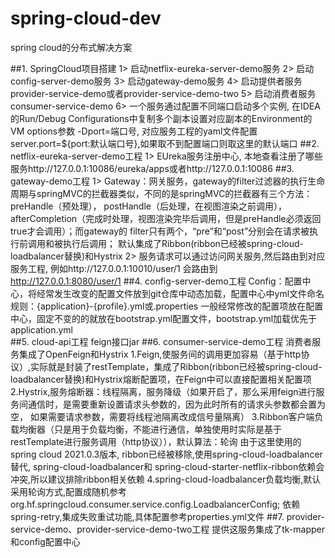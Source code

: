 # spring-cloud-dev
spring cloud的分布式解决方案

##1. SpringCloud项目搭建
    1> 启动netflix-eureka-server-demo服务
    2> 启动config-server-demo服务
    3> 启动gateway-demo服务
    4> 启动提供者服务provider-service-demo或者provider-service-demo-two
    5> 启动消费者服务consumer-service-demo
    6> 一个服务通过配置不同端口启动多个实例, 在IDEA的Run/Debug Configurations中复制多个副本设置对应副本的Environment的VM options参数 -Dport=端口号, 
        对应服务工程的yaml文件配置server.port=${port:默认端口号},如果取不到配置端口则取这里的默认端口
##2. netflix-eureka-server-demo工程 
    1> EUreka服务注册中心, 本地查看注册了哪些服务http://127.0.0.1:10086/eureka/apps或者http://127.0.0.1:10086
##3. gateway-demo工程 
    1> Gateway：网关服务，gateway的filter过滤器的执行生命周期与springMVC的拦截器类似，不同的是springMVC的拦截器有三个方法：preHandle（预处理），
        postHandle（后处理，在视图渲染之前调用），afterCompletion（完成时处理，视图渲染完毕后调用，但是preHandle必须返回true才会调用）；而gateway的
        filter只有两个，“pre”和“post”分别会在请求被执行前调用和被执行后调用； 默认集成了Ribbon(ribbon已经被spring-cloud-loadbalancer替换)和Hystrix
    2> 服务请求可以通过访问网关服务,然后路由到对应服务工程, 例如http://127.0.0.1:10010/user/1 会路由到 http://127.0.0.1:8080/user/1
##4. config-server-demo工程
    Config：配置中心，将经常发生改变的配置文件放到git仓库中动态加载，配置中心中yml文件命名规则：{application}-{profile}.yml或.properties
    一般经常修改的配置项放在配置中心，固定不变的的就放在bootstrap.yml配置文件，bootstrap.yml加载优先于application.yml  
##5. cloud-api工程
    feign接口jar
##6. consumer-service-demo工程
    消费者服务集成了OpenFeign和Hystrix
    1.Feign,使服务间的调用更加容易（基于http协议）,实际就是封装了restTemplate，集成了Ribbon(ribbon已经被spring-cloud-loadbalancer替换)和Hystrix熔断配置项，在Feign中可以直接配置相关配置项
    2.Hystrix,服务熔断器：线程隔离，服务降级（如果开启了，那么采用feign进行服务间通信时，是需要重新设置请求头参数的，因为此时所有的请求头参数都会置为空，
        如果需要请求参数，需要将线程池隔离改成信号量隔离）
    3.Ribbon客户端负载均衡器（只是用于负载均衡，不能进行通信，单独使用时实际是基于restTemplate进行服务调用（http协议）），默认算法：轮询
        由于这里使用的spring cloud 2021.0.3版本, ribbon已经被移除,使用spring-cloud-loadbalancer替代, spring-cloud-loadbalancer和
        spring-cloud-starter-netflix-ribbon依赖会冲突,所以建议排除ribbon相关依赖
    4.spring-cloud-loadbalancer负载均衡,默认采用轮询方式,配置成随机参考org.hf.springcloud.consumer.service.config.LoadbalancerConfig;
        依赖spring-retry,集成失败重试功能,具体配置参考properties.yml文件
##7. provider-service-demo、provider-service-demo-two工程
    提供这服务集成了tk-mapper和config配置中心
 